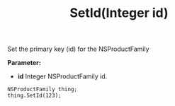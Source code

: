 ﻿---
uid: crmscript_ref_NSProductFamily_SetId
title: SetId(Integer id)
intellisense: NSProductFamily.SetId
keywords: NSProductFamily, SetId
so.topic: reference
---

Set the primary key (id) for the NSProductFamily

**Parameter:** 
 - **id** Integer NSProductFamily id.

```crmscript
NSProductFamily thing;
thing.SetId(123);
```

